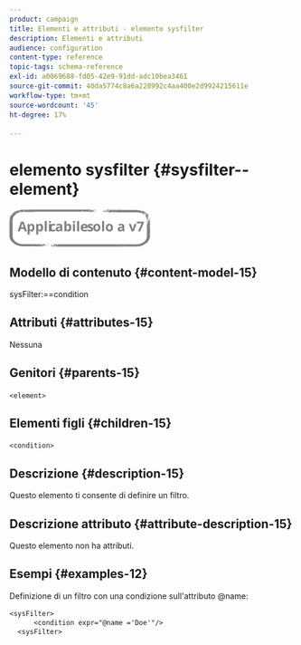 ```yaml
---
product: campaign
title: Elementi e attributi - elemento sysfilter
description: Elementi e attributi
audience: configuration
content-type: reference
topic-tags: schema-reference
exl-id: a0069688-fd05-42e9-91dd-adc10bea3461
source-git-commit: 40da5774c8a6a228992c4aa400e2d9924215611e
workflow-type: tm+mt
source-wordcount: '45'
ht-degree: 17%

---
```


# elemento sysfilter {#sysfilter--element}

![](../../../assets/v7-only.svg)

## Modello di contenuto {#content-model-15}

sysFilter:==condition

## Attributi {#attributes-15}

Nessuna

## Genitori {#parents-15}

`<element>`

## Elementi figli {#children-15}

`<condition>`

## Descrizione {#description-15}

Questo elemento ti consente di definire un filtro.

## Descrizione attributo {#attribute-description-15}

Questo elemento non ha attributi.

## Esempi {#examples-12}

Definizione di un filtro con una condizione sull&#39;attributo @name:

```
<sysFilter>
      <condition expr="@name ='Doe'"/>
  <sysFilter>
```
